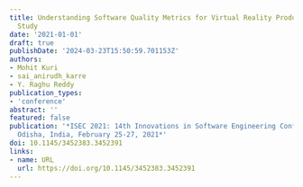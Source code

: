 ```yaml
---
title: Understanding Software Quality Metrics for Virtual Reality Products - A Mapping
  Study
date: '2021-01-01'
draft: true
publishDate: '2024-03-23T15:50:59.701153Z'
authors:
- Mohit Kuri
- sai_anirudh_karre
- Y. Raghu Reddy
publication_types:
- 'conference'
abstract: ''
featured: false
publication: '*ISEC 2021: 14th Innovations in Software Engineering Conference, Bhubaneswar,
  Odisha, India, February 25-27, 2021*'
doi: 10.1145/3452383.3452391
links:
- name: URL
  url: https://doi.org/10.1145/3452383.3452391
---
```


